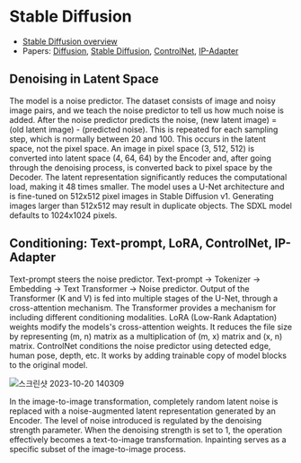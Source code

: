 # Stable Diffusion

- [Stable Diffusion overview](https://stable-diffusion-art.com/how-stable-diffusion-work/)
- Papers: [Diffusion](https://arxiv.org/abs/2006.11239), [Stable Diffusion](https://arxiv.org/abs/2112.10752), [ControlNet](https://arxiv.org/abs/2302.05543), [IP-Adapter](https://arxiv.org/abs/2308.06721)

## Denoising in Latent Space

The model is a noise predictor. The dataset consists of image and noisy image pairs, and we teach the noise predictor to tell us how much noise is added. After the noise predictor predicts the noise, (new latent image) = (old latent image) - (predicted noise). This is repeated for each sampling step, which is normally between 20 and 100. This occurs in the latent space, not the pixel space. An image in pixel space (3, 512, 512) is converted into latent space (4, 64, 64) by the Encoder and, after going through the denoising process, is converted back to pixel space by the Decoder. The latent representation significantly reduces the computational load, making it 48 times smaller. The model uses a U-Net architecture and is fine-tuned on 512x512 pixel images in Stable Diffusion v1. Generating images larger than 512x512 may result in duplicate objects. The SDXL model defaults to 1024x1024 pixels.

## Conditioning: Text-prompt, LoRA, ControlNet, IP-Adapter

Text-prompt steers the noise predictor. Text-prompt -> Tokenizer -> Embedding -> Text Transformer -> Noise predictor. Output of the Transformer (K and V) is fed into multiple stages of the U-Net, through a cross-attention mechanism. The Transformer provides a mechanism for including different conditioning modalities. LoRA (Low-Rank Adaptation) weights modify the models's cross-attention weights. It reduces the file size by representing (m, n) matrix as a multiplication of (m, x) matrix and (x, n) matrix. ControlNet conditions the noise predictor using detected edge, human pose, depth, etc. It works by adding trainable copy of model blocks to the original model.

![스크린샷 2023-10-20 140309](https://github.com/star-bits/blog/assets/93939472/cb1ecaae-254a-48f9-9b19-d0c0bd30460f)

In the image-to-image transformation, completely random latent noise is replaced with a noise-augmented latent representation generated by an Encoder. The level of noise introduced is regulated by the denoising strength parameter. When the denoising strength is set to 1, the operation effectively becomes a text-to-image transformation. Inpainting serves as a specific subset of the image-to-image process.
